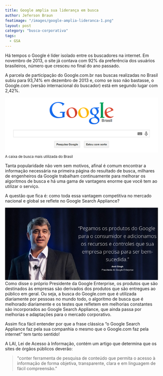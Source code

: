 ```yaml
---
title: Google amplia sua liderança em busca
author: Jeferson Braun
featimage: "/images/google-amplia-lideranca-1.png"
layout: post
category: "busca-corporativa"
tags: 
  - GSA
---
```


Há tempos o Google é líder isolado entre os buscadores na internet. Em novembro de 2013, o site já contava com 92% da preferência dos usuários brasileiros, número que cresceu no final do ano passado.

A parcela de participação do Google.com.br nas buscas realizadas no Brasil subiu para 93,74% em dezembro de 2013 e, como se isso não bastasse, o Google.com (versão internacional do buscador) está em segundo lugar com 2,42%.

![A caixa de busca mais utilizada do Brasil](/images/google-amplia-lideranca-2.png)
<small>A caixa de busca mais utilizada do Brasil</small>

Tanta popularidade não vem sem motivos, afinal é comum encontrar a informação necessária na primeira página do resultado de busca, milhares de engenheiros da Google trabalham continuamente para melhorar os algoritmos de busca e há uma gama de vantagens enorme que você tem ao utilizar o serviço.

A questão que fica é: como toda essa vantagem competitiva no mercado nacional e global se reflete no Google Search Appliance?

![Presidente da Google Enterprise](/images/google-amplia-lideranca-3.png)
Como disse o próprio Presidente da Google Enterprise, os produtos que são destinados às empresas são derivados dos produtos que são entregues ao público em geral. Ou seja, a busca do Google.com que é utilizada diariamente por pessoas no mundo todo, o algoritmo de busca que é melhorado diariamente e os testes que refletem em melhorias constantes são incorporados ao Google Search Appliance, que ainda passa por melhorias e adaptações para o mercado corporativo.

Assim fica fácil entender por que a frase clássica “o Google Search Appliance faz pela sua companhia o mesmo que o Google.com faz pela internet” tem tanto sentido!

A LAI, Lei de Acesso à Informação, contém um artigo que determina que os sites de órgãos públicos deverão:
<blockquote>"conter ferramenta de pesquisa de conteúdo que permita o acesso à informação de forma objetiva, transparente, clara e em linguagem de fácil compreensão.”</blockquote>